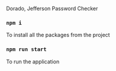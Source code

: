 Dorado, Jefferson Password Checker

### `npm i`

To install all the packages from the project

### `npm run start`

To run the application
